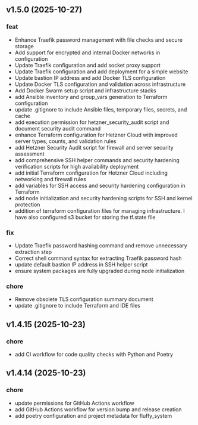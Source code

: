 ## v1.5.0 (2025-10-27)

### feat

- Enhance Traefik password management with file checks and secure storage
- Add support for encrypted and internal Docker networks in configuration
- Update Traefik configuration and add socket proxy support
- Update Traefik configuration and add deployment for a simple website
- Update bastion IP address and add Docker TLS configuration
- Update Docker TLS configuration and validation across infrastructure
- Add Docker Swarm setup script and infrastructure stacks
- add Ansible inventory and group_vars generation to Terraform configuration
- update .gitignore to include Ansible files, temporary files, secrets, and cache
- add execution permission for hetzner_security_audit script and document security audit command
- enhance Terraform configuration for Hetzner Cloud with improved server types, counts, and validation rules
- add Hetzner Security Audit script for firewall and server security assessment
- add comprehensive SSH helper commands and security hardening verification scripts for high availability deployment
- add initial Terraform configuration for Hetzner Cloud including networking and firewall rules
- add variables for SSH access and security hardening configuration in Terraform
- add node initialization and security hardening scripts for SSH and kernel protection
- addition of  terraform configuration files for managing infrastructure. I have also configured s3 bucket for storing the tf.state file

### fix

- Update Traefik password hashing command and remove unnecessary extraction step
- Correct shell command syntax for extracting Traefik password hash
- update default bastion IP address in SSH helper script
- ensure system packages are fully upgraded during node initialization

### chore

- Remove obsolete TLS configuration summary document
- update .gitignore to include Terraform and IDE files

## v1.4.15 (2025-10-23)

### chore

- add CI workflow for code quality checks with Python and Poetry

## v1.4.14 (2025-10-23)

### chore

- update permissions for GitHub Actions workflow
- add GitHub Actions workflow for version bump and release creation
- add poetry configuration and project metadata for fluffy_system

